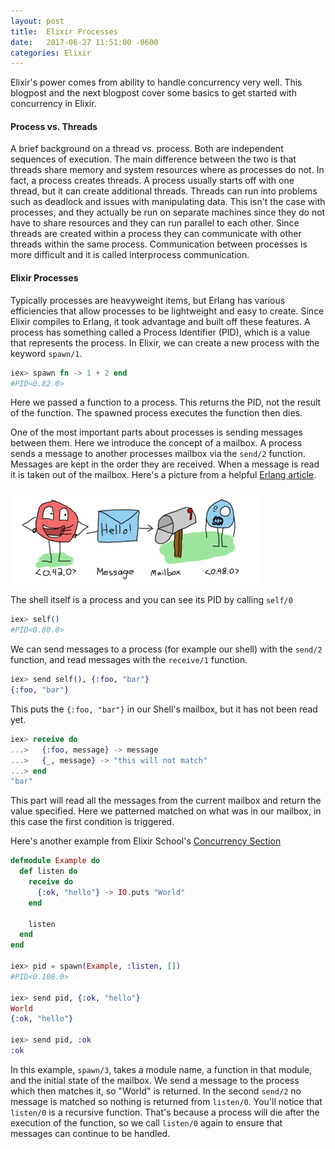 ```yaml
---
layout: post
title:  Elixir Processes 
date:   2017-06-27 11:51:00 -0600
categories: Elixir
---
```


Elixir's power comes from ability to handle concurrency very well. This blogpost and the next blogpost cover some basics to get started with concurrency in Elixir. 

#### Process vs. Threads

A brief background on a thread vs. process. Both are independent sequences of execution. The main difference between the two is that threads share memory and system resources where as processes do not. In fact, a process creates threads. A process usually starts off with one thread, but it can create additional threads. Threads can run into problems such as deadlock and issues with manipulating data. This isn't the case with processes, and they actually be run on separate machines since they do not have to share resources and they can run parallel to each other. Since threads are created within a process they can communicate with other threads within the same process. Communication between processes is more difficult and it is called interprocess communication. 

#### Elixir Processes

Typically processes are heavyweight items, but Erlang has various efficiencies that allow processes to be lightweight and easy to create. Since Elixir compiles to Erlang, it took advantage and built off these features. A process has something called a Process Identifier (PID), which is a value that represents the process. In Elixir, we can create a new process with the keyword `spawn/1`. 

```elixir
iex> spawn fn -> 1 + 2 end
#PID<0.82.0>
```

Here we passed a function to a process. This returns the PID, not the result of the function. The spawned process executes the function then dies. 

One of the most important parts about processes is sending messages between them. Here we introduce the concept of a mailbox. A process sends a message to another processes mailbox via the `send/2` function. Messages are kept in the order they are received. When a message is read it is taken out of the mailbox. Here's a picture from a helpful [Erlang article](http://learnyousomeerlang.com/the-hitchhikers-guide-to-concurrency).

![mailbox](/assets/mailbox.png)

The shell itself is a process and you can see its PID by calling `self/0`

```elixir
iex> self()
#PID<0.80.0>
```

We can send messages to a process (for example our shell) with the `send/2` function, and read messages with the `receive/1` function.

```elixir
iex> send self(), {:foo, "bar"}
{:foo, "bar"}
```
This puts the `{:foo, "bar"}` in our Shell's mailbox, but it has not been read yet. 

```elixir
iex> receive do
...>   {:foo, message} -> message
...>   {_, message} -> "this will not match"
...> end
"bar"
```
This part will read all the messages from the current mailbox and return the value specified. Here we patterned matched on what was in our mailbox, in this case the first condition is triggered. 

Here's another example from Elixir School's [Concurrency Section](https://elixirschool.com/lessons/advanced/concurrency/)

```elixir
defmodule Example do
  def listen do
    receive do
      {:ok, "hello"} -> IO.puts "World"
    end

    listen
  end
end

iex> pid = spawn(Example, :listen, [])
#PID<0.108.0>

iex> send pid, {:ok, "hello"}
World
{:ok, "hello"}

iex> send pid, :ok
:ok
```

In this example, `spawn/3`, takes a module name, a function in that module, and the initial state of the mailbox. We send a message to the process which then matches it, so "World" is returned. In the second `send/2` no message is matched so nothing is returned from `listen/0`. You'll notice that `listen/0` is a recursive function. That's because a process will die after the execution of the function, so we call `listen/0` again to ensure that messages can continue to be handled. 

